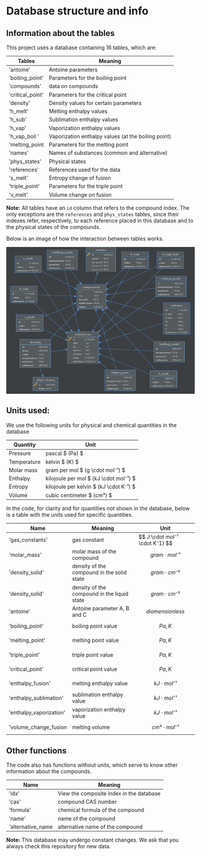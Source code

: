# Database structure and info

## Information about the tables
This project uses a database containing 16 tables, which are:

| Tables           | Meaning                                                 |
| ---------------- | ------------------------------------------------------- |
| 'antoine'        | Antoine parameters                                      |
| 'boiling_point'  | Parameters for the boiling point                        |
| 'compounds'      | data on compounds                                       |
| 'critical_point' | Parameters for the critical point                       |
| 'density'        | Density values for certain parameters                   |
| 'h_melt'         | Melting enthalpy values                                 |
| 'h_sub'          | Sublimation enthalpy values                             |
| 'h_vap'          | Vaporization enthalpy values                            |
| 'h_vap_boil '    | Vaporization enthalpy values (at the boiling point)     |
| 'melting_point   | Parameters for the melting point                        |
| 'names'          | Names of substances (common and alternative)            |
| 'phys_states'    | Physical states                                         |
| 'references'     | References used for the data                            |
| 's_melt'         | Entropy change of fusion                                |
| 'triple_point'   | Parameters for the triple point                         |
| 'v_melt'         | Volume change on fusion                                 |

**Note:** All tables have an `id` column that refers to the compound index. The only exceptions are the `references` and `phys_states` tables, since their indexes refer, respectively, to each reference placed in this database and to the physical states of the compounds.

Below is an image of how the interaction between tables works.

![Interaction](mapa_mental_banco.jpeg)

## Units used:
We use the following units for physical and chemical quantities in the database

| Quantity         | Unit                                        |
| ---------------- | ------------------------------------------- |
| Pressure         | pascal $ (Pa) $                             |
| Temperature      | kelvin $ (K) $                              |
| Molar mass       | gram per mol $ (g \cdot mol⁻¹) $            |
| Enthalpy         | kilojoule per mol $ (kJ \cdot mol⁻¹) $      |
| Entropy          | kilojoule per kelvin $ (kJ \cdot K⁻¹) $     |
| Volume           | cubic centimeter $ (cm³) $                  |

In the code, for clarity and for quantities not shown in the database, below is a table with the units used for specific quantities.

| Name                    | Meaning                                     | Unit                          |
| ----------------------- | ------------------------------------------- | ----------------------------- |
| 'gas_constants'         | gas constant                                | $$ J \cdot mol⁻¹ \cdot K⁻1} $$|
| 'molar_mass'            | molar mass of the compound                  | $$ gram \cdot mol⁻¹ $$        |
| 'density_solid'         | density of the compound in the solid state  | $$ gram \cdot cm⁻³ $$         |
| 'density_solid'         | density of the compound in the liquid state | $$ gram \cdot cm⁻³ $$         |
| 'antoine'               | Antoine parameter A, B and C                | $$ diomensionless $$          |
| 'boiling_point'         | boiling point value                         | $$ Pa, K $$                   |
| 'melting_point'         | melting point value                         | $$ Pa, K $$                   |
| 'triple_point'          | triple point value                          | $$ Pa, K $$                   |
| 'critical_point'        | critical point value                        | $$ Pa, K $$                   |
| 'enthalpy_fusion'       | melting enthalpy value                      | $$ kJ \cdot mol⁻¹ $$          |
| 'enthalpy_sublimation'  | sublimation enthalpy value                  | $$ kJ \cdot mol⁻¹ $$          |
| 'enthalpy_vaporization' | vaporization enthalpy value                 | $$ kJ \cdot mol⁻¹ $$          |
| 'volume_change_fusion   | melting volume                              | $$ cm³ \cdot mol⁻¹ $$         |

## Other functions
 The code also has functions without units, which serve to know other information about the compounds.

| Name              | Meaning                                  |
| ----------------- | ---------------------------------------- |
| 'idx'             | View the composite index in the database |
| 'cas'             | compound CAS number                      |
| 'formula'         | chemical formula of the compound         |
| 'name'            | name of the compound                     |
| 'alternative_name | alternative name of the compound         |

**Note:** This database may undergo constant changes. We ask that you always check this repository for new data.